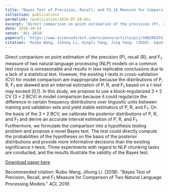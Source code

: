```yaml
---
title: "Bayes Test of Precision, Recall, and F$_1$ Measure for Comparison of Two Natural Language Processing Models"
collection: publications
permalink: /publication/2019-07-28-ACL
excerpt: 'Direct comparison on point estimation of the precision (P), recall (R), and F$_1$ measure of two natural language processing (NLP) models on a common test corpus is unreasonable and results in less replicable conclusions due to a lack of a statistical test. However, the existing $t$-tests in cross-validation (CV) for model comparison are inappropriate because the distributions of P, R, F$_1$ are skewed and an interval estimation of P, R, and F$_1$ based on a $t$-test may exceed [0,1].  In this study, we propose to use a block-regularized $3\times 2$ CV ($3\times 2$ BCV) in model comparison because it could regularize the difference in certain frequency distributions over linguistic units between training and validation sets and yield stable estimators of P, R, and F$_1$.  On the basis of the $3\times 2$ BCV, we calibrate the posterior distributions of P, R, and F$_1$ and derive an accurate interval estimation of P, R, and F$_1$. Furthermore, we formulate the comparison into a hypothesis testing problem and propose a novel Bayes test. The test could directly compute the probabilities of the hypotheses on the basis of the posterior distributions and provide more informative decisions than the existing significance $t$-tests. Three experiments with regard to NLP chunking tasks are conducted, and the results illustrate the validity of the Bayes test.'
date: 2018-10-24
venue: 'ACL 2018'
paperurl: 'https://www.sciencedirect.com/science/article/pii/S0020025518308582'
citation: 'Ruibo Wang, Jihong Li, Xingli Yang, Jing Yang. (2018). &quot;Block-regularized repeated learning-testing for estimating generalization error.&quot; <i>ACL 2019</i>.'
---
```


Direct comparison on point estimation of the precision (P), recall (R), and F$_1$ measure of two natural language processing (NLP) models on a common test corpus is unreasonable and results in less replicable conclusions due to a lack of a statistical test. However, the existing $t$-tests in cross-validation (CV) for model comparison are inappropriate because the distributions of P, R, F$_1$ are skewed and an interval estimation of P, R, and F$_1$ based on a $t$-test may exceed [0,1].  In this study, we propose to use a block-regularized $3\times 2$ CV ($3\times 2$ BCV) in model comparison because it could regularize the difference in certain frequency distributions over linguistic units between training and validation sets and yield stable estimators of P, R, and F$_1$.  On the basis of the $3\times 2$ BCV, we calibrate the posterior distributions of P, R, and F$_1$ and derive an accurate interval estimation of P, R, and F$_1$. Furthermore, we formulate the comparison into a hypothesis testing problem and propose a novel Bayes test. The test could directly compute the probabilities of the hypotheses on the basis of the posterior distributions and provide more informative decisions than the existing significance $t$-tests. Three experiments with regard to NLP chunking tasks are conducted, and the results illustrate the validity of the Bayes test.

[Download paper here](https://rambowang.github.io/files/200622402008_ms_thesis_wangrb.pdf)

Recommended citation: Ruibo Wang, Jihong Li. (2018). &quot;Bayes Test of Precision, Recall, and F$_1$ Measure for Comparison of Two Natural Language Processing Models.&quot; <i>ACL 2019</i>. 



























